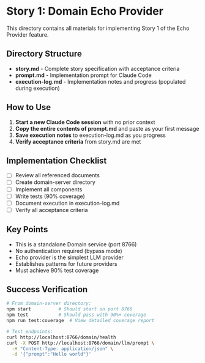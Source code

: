 # Story 1: Domain Echo Provider

This directory contains all materials for implementing Story 1 of the Echo Provider feature.

## Directory Structure

- **story.md** - Complete story specification with acceptance criteria
- **prompt.md** - Implementation prompt for Claude Code
- **execution-log.md** - Implementation notes and progress (populated during execution)

## How to Use

1. **Start a new Claude Code session** with no prior context
2. **Copy the entire contents of prompt.md** and paste as your first message
3. **Save execution notes** to execution-log.md as you progress
4. **Verify acceptance criteria** from story.md are met

## Implementation Checklist

- [ ] Review all referenced documents
- [ ] Create domain-server directory
- [ ] Implement all components
- [ ] Write tests (90% coverage)
- [ ] Document execution in execution-log.md
- [ ] Verify all acceptance criteria

## Key Points

- This is a standalone Domain service (port 8766)
- No authentication required (bypass mode)
- Echo provider is the simplest LLM provider
- Establishes patterns for future providers
- Must achieve 90% test coverage

## Success Verification

```bash
# From domain-server directory:
npm start          # Should start on port 8766
npm test           # Should pass with 90%+ coverage
npm run test:coverage  # View detailed coverage report

# Test endpoints:
curl http://localhost:8766/domain/health
curl -X POST http://localhost:8766/domain/llm/prompt \
  -H "Content-Type: application/json" \
  -d '{"prompt":"Hello world"}'
```